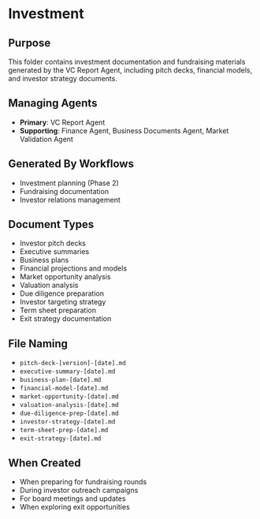 # Investment

## Purpose
This folder contains investment documentation and fundraising materials generated by the VC Report Agent, including pitch decks, financial models, and investor strategy documents.

## Managing Agents
- **Primary**: VC Report Agent
- **Supporting**: Finance Agent, Business Documents Agent, Market Validation Agent

## Generated By Workflows
- Investment planning (Phase 2)
- Fundraising documentation
- Investor relations management

## Document Types
- Investor pitch decks
- Executive summaries
- Business plans
- Financial projections and models
- Market opportunity analysis
- Valuation analysis
- Due diligence preparation
- Investor targeting strategy
- Term sheet preparation
- Exit strategy documentation

## File Naming
- `pitch-deck-[version]-[date].md`
- `executive-summary-[date].md`
- `business-plan-[date].md`
- `financial-model-[date].md`
- `market-opportunity-[date].md`
- `valuation-analysis-[date].md`
- `due-diligence-prep-[date].md`
- `investor-strategy-[date].md`
- `term-sheet-prep-[date].md`
- `exit-strategy-[date].md`

## When Created
- When preparing for fundraising rounds
- During investor outreach campaigns
- For board meetings and updates
- When exploring exit opportunities